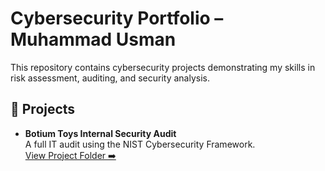 # Cybersecurity Portfolio – Muhammad Usman

This repository contains cybersecurity projects demonstrating my skills in risk assessment, auditing, and security analysis.

## 🔐 Projects
- **Botium Toys Internal Security Audit**  
  A full IT audit using the NIST Cybersecurity Framework.  
  [View Project Folder ➡️](security-audits/botium-toys-audit)
